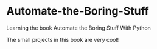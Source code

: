 # Automate-the-Boring-Stuff
Learning the book Automate the Boring Stuff With Python

The small projects in this book are very cool!
